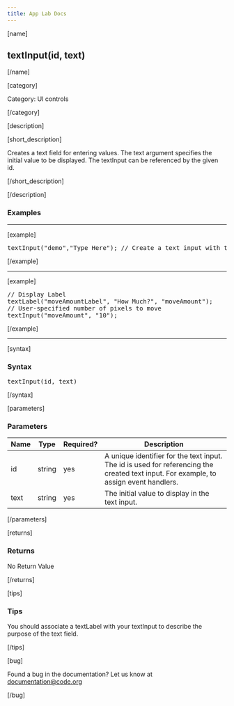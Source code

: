 ```yaml
---
title: App Lab Docs
---
```


[name]

## textInput(id, text)

[/name]


[category]

Category: UI controls

[/category]

[description]

[short_description]

Creates a text field for entering values. The text argument specifies the initial value to be displayed. The textInput can be referenced by the given id.

[/short_description]

[/description]

### Examples
____________________________________________________

[example]

<pre>
textInput("demo","Type Here"); // Create a text input with the initial value "Type Here"
</pre>

[/example]

____________________________________________________

[example]


<pre>
// Display Label
textLabel("moveAmountLabel", "How Much?", "moveAmount");
// User-specified number of pixels to move
textInput("moveAmount", "10");
</pre>

[/example]

____________________________________________________

[syntax]

### Syntax
<pre>
textInput(id, text)
</pre>

[/syntax]


[parameters]

### Parameters

| Name  | Type | Required? | Description |
|-----------------|------|-----------|-------------|
| id | string | yes | A unique identifier for the text input. The id is used for referencing the created text input. For example, to assign event handlers. |
| text | string | yes | The initial value to display in the text input. |
[/parameters]

[returns]

### Returns
No Return Value

[/returns]

[tips]

### Tips
You should associate a textLabel with your textInput to describe the purpose of the text field.

[/tips]

[bug]

Found a bug in the documentation? Let us know at documentation@code.org

[/bug]

